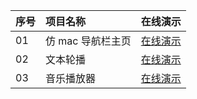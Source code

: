 | 序号 | 项目名称          | 在线演示                                                     |
| :--- | :---------------- | :----------------------------------------------------------- |
| 01   | 仿 mac 导航栏主页 | <a href="https://studyfather7.github.io/html-css-examlpes/browser-home">在线演示</a> |
| 02   | 文本轮播          | <a href="https://studyfather7.github.io/html-css-examlpes/text-carousel">在线演示</a> |
| 03   | 音乐播放器        | <a href="https://studyfather7.github.io/html-css-examlpes/mini-musicplayer">在线演示</a> |

